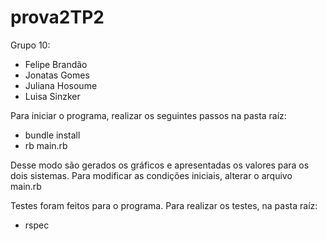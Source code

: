 # prova2TP2

Grupo 10:
  * Felipe Brandão
  * Jonatas Gomes
  * Juliana Hosoume
  * Luisa Sinzker
  
  Para iniciar o programa, realizar os seguintes passos na pasta raíz:
   -  bundle install
   -  rb main.rb
     
  Desse modo são gerados os gráficos e apresentadas os valores para os dois sistemas. Para modificar as condições iniciais, alterar o arquivo main.rb
  
  Testes foram feitos para o programa. Para realizar os testes, na pasta raíz:
   -  rspec
